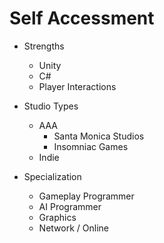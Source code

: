 # Self Accessment
  * Strengths

    - Unity
    - C#
    - Player Interactions

  * Studio Types
    
    - AAA
       * Santa Monica Studios
       * Insomniac Games
    - Indie
      
  * Specialization
    
    - Gameplay Programmer
    - AI Programmer
    - Graphics
    - Network / Online
